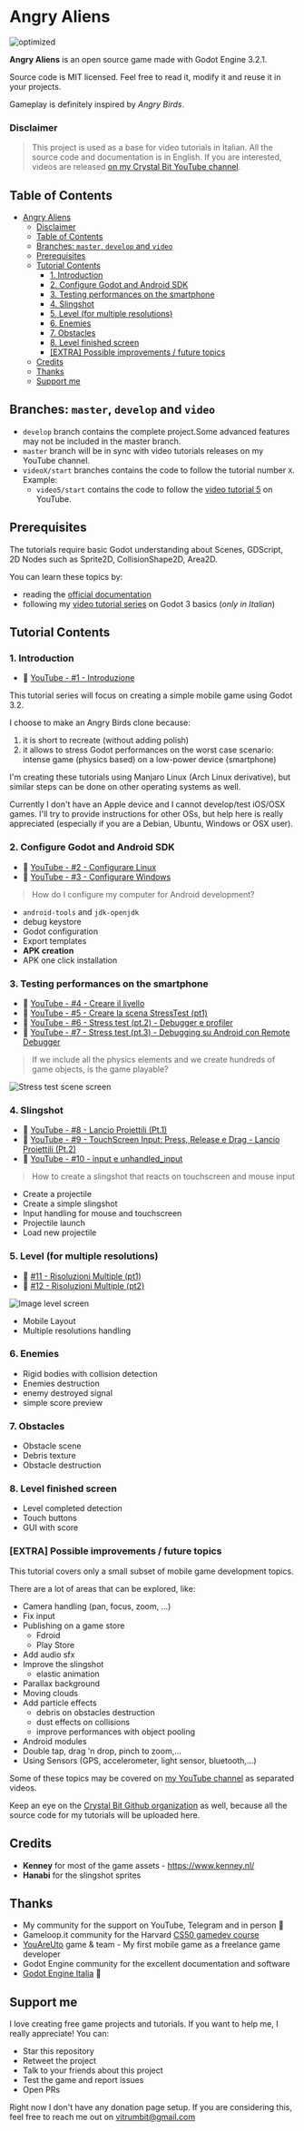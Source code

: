 
# Angry Aliens

![optimized](https://user-images.githubusercontent.com/6860637/79353473-60ad7580-7f3b-11ea-8bc7-411bab23032e.gif)

**Angry Aliens** is an open source game made with Godot Engine 3.2.1.

Source code is MIT licensed. Feel free to read it, modify it and reuse it in your projects.

Gameplay is definitely inspired by *Angry Birds*.

### Disclaimer

> This project is used as a base for video tutorials in Italian. All the source code and documentation is in English.
> If you are interested, videos are released [on my Crystal Bit YouTube channel](https://www.youtube.com/playlist?list=PLaCq3HqKQR6rNyqulBsbca-6wzxp8H52r).

## Table of Contents

- [Angry Aliens](#angry-aliens)
    - [Disclaimer](#disclaimer)
  - [Table of Contents](#table-of-contents)
  - [Branches: `master`, `develop` and `video`](#branches-master-develop-and-video)
  - [Prerequisites](#prerequisites)
  - [Tutorial Contents](#tutorial-contents)
    - [1. Introduction](#1-introduction)
    - [2. Configure Godot and Android SDK](#2-configure-godot-and-android-sdk)
    - [3. Testing performances on the smartphone](#3-testing-performances-on-the-smartphone)
    - [4. Slingshot](#4-slingshot)
    - [5. Level (for multiple resolutions)](#5-level-for-multiple-resolutions)
    - [6. Enemies](#6-enemies)
    - [7. Obstacles](#7-obstacles)
    - [8. Level finished screen](#8-level-finished-screen)
    - [[EXTRA] Possible improvements / future topics](#extra-possible-improvements--future-topics)
  - [Credits](#credits)
  - [Thanks](#thanks)
  - [Support me](#support-me)

## Branches: `master`, `develop` and `video`
- `develop` branch contains the complete project.Some advanced features may not be included in the master branch.
- `master` branch will be in sync with video tutorials releases on my YouTube channel.
- `videoX/start` branches contains the code to follow the tutorial number `X`. Example:
  - `video5/start` contains the code to follow the [video tutorial 5](https://youtu.be/SVuOYKzTwxw) on YouTube.

## Prerequisites

The tutorials require basic Godot understanding about Scenes, GDScript, 2D Nodes such as Sprite2D, CollisionShape2D, Area2D.

You can learn these topics by:

- reading the [official documentation](https://docs.godotengine.org/en/3.1/getting_started/step_by_step/intro_to_the_editor_interface.html)
- following my [video tutorial series](https://www.youtube.com/watch?v=AY1zuH2mHQ0&list=PLaCq3HqKQR6rlPpf2GAOXp52ddt0V71Yl) on Godot 3 basics (*only in Italian*)

## Tutorial Contents

### 1. Introduction

- 🎥 [YouTube - #1 - Introduzione](https://youtu.be/x0emyyXC_sM)

This tutorial series will focus on creating a simple mobile game
using Godot 3.2.

I choose to make an Angry Birds clone because:

1. it is short to recreate (without adding polish) 
2. it allows to stress Godot performances on the worst case scenario: intense game (physics based) on a low-power device (smartphone)

I'm creating these tutorials using Manjaro Linux (Arch Linux derivative), but similar steps can be done on other operating systems as well.

Currently I don't have an Apple device and I cannot develop/test iOS/OSX games. I'll try to provide instructions for other OSs, but help here is really appreciated (especially if you are a Debian, Ubuntu, Windows or OSX user).

### 2. Configure Godot and Android SDK

- 🎥 [YouTube - #2 - Configurare Linux](https://youtu.be/xFia7zG8NGA)
- 🎥 [YouTube - #3 - Configurare Windows](https://youtu.be/PNj8YmXjj-A)
  
> How do I configure my computer for Android development?

- `android-tools` and `jdk-openjdk`
- debug keystore
- Godot configuration
- Export templates
- **APK creation**
- APK one click installation

### 3. Testing performances on the smartphone

- 🎥 [YouTube - #4 - Creare il livello](https://youtu.be/VZS0pv14--s)
- 🎥 [YouTube - #5 - Creare la scena StressTest (pt1)](https://youtu.be/SVuOYKzTwxw)
- 🎥 [YouTube - #6 - Stress test (pt.2) - Debugger e profiler](https://youtu.be/s4jSWPtqR8M)
- 🎥 [YouTube - #7 - Stress test (pt.3) - Debugging su Android con Remote Debugger](https://youtu.be/-z6w9ArPFBY)

> If we include all the physics elements and we create hundreds of game objects, is the game playable?

![Stress test scene screen](Assets/readme/stress-test.png)

### 4. Slingshot

- 🎥 [YouTube - #8 - Lancio Proiettili (Pt.1)](https://youtu.be/W16SLhgp8Zk)
- 🎥 [YouTube - #9 - TouchScreen Input: Press, Release e Drag - Lancio Proiettili (Pt.2)](https://youtu.be/vVDVJMomxBU)
- 🎥 [YouTube - #10 - input e unhandled_input](https://youtu.be/ZuBWgmOB_Gs)

> How to create a slingshot that reacts on touchscreen and mouse input

- Create a projectile
- Create a simple slingshot
- Input handling for mouse and touchscreen
- Projectile launch
- Load new projectile

### 5. Level (for multiple resolutions)

- 🎥 [#11 - Risoluzioni Multiple (pt1)](https://youtu.be/uuRF0yJ6P1M)
- 🎥 [#12 - Risoluzioni Multiple (pt2)](https://youtu.be/va4RFkUQ6xg)

![Image level screen](Assets/readme/level.png)

- Mobile Layout
- Multiple resolutions handling

### 6. Enemies

- Rigid bodies with collision detection
- Enemies destruction
- enemy destroyed signal
- simple score preview

### 7. Obstacles

- Obstacle scene
- Debris texture
- Obstacle destruction

### 8. Level finished screen

- Level completed detection
- Touch buttons
- GUI with score

### [EXTRA] Possible improvements / future topics

This tutorial covers only a small subset of mobile game development topics.

There are a lot of areas that can be explored, like:

- Camera handling (pan, focus, zoom, ...)
- Fix input
- Publishing on a game store
  - Fdroid
  - Play Store
- Add audio sfx
- Improve the slingshot
  - elastic animation
- Parallax background
- Moving clouds
- Add particle effects
  - debris on obstacles destruction
  - dust effects on collisions
  - improve performances with object pooling
- Android modules
- Double tap, drag 'n drop, pinch to zoom,...
- Using Sensors (GPS, accelerometer, light sensor, bluetooth,...)

Some of these topics may be covered on [my YouTube channel](https://www.youtube.com/c/CrystalBit)
as separated videos.

Keep an eye on the [Crystal Bit Github organization](https://github.com/crystal-bit) as well, because
all the source code for my tutorials will be uploaded here.

## Credits

- **Kenney** for most of the game assets - https://www.kenney.nl/
- **Hanabi** for the slingshot sprites

## Thanks

- My community for the support on YouTube, Telegram and in person 🙋
- Gameloop.it community for the Harvard [CS50 gamedev course](https://github.com/GameLoop-it/cs50_course_materials)
- [YouAreUto](http://youareuto.com/) game & team - My first mobile game as a freelance game developer
- Godot Engine community for the excellent documentation and software 
- [Godot Engine Italia](https://godotengineitalia.com/) 🍕

## Support me

I love creating free game projects and tutorials. If you want to help me, 
I really appreciate! You can:

- Star this repository
- Retweet the project
- Talk to your friends about this project
- Test the game and report issues
- Open PRs

Right now I don't have any donation page setup. If you are considering this, 
feel free to reach me out on vitrumbit@gmail.com
